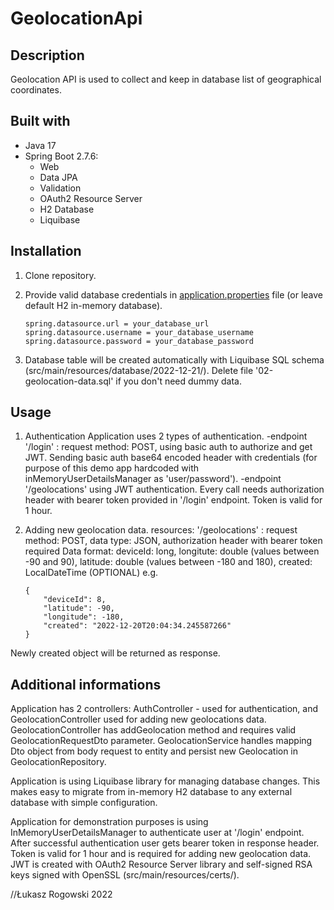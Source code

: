 # GeolocationApi

## Description

Geolocation API is used to collect and keep in database list of geographical coordinates.

## Built with
- Java 17
- Spring Boot 2.7.6:
    - Web
    - Data JPA
    - Validation
    - OAuth2 Resource Server
    - H2 Database
    - Liquibase

## Installation

1. Clone repository.

2. Provide valid database credentials in [application.properties](/src/main/resources/application.properties) file (or leave default H2 in-memory database).

    ```properties
    spring.datasource.url = your_database_url
    spring.datasource.username = your_database_username
    spring.datasource.password = your_database_password
    ```

3. Database table will be created automatically with Liquibase SQL schema (src/main/resources/database/2022-12-21/). Delete file '02-geolocation-data.sql' if you don't need dummy data.

## Usage

1. Authentication
Application uses 2 types of authentication.
    -endpoint '/login' : request method: POST, using basic auth to authorize and get JWT. Sending basic auth base64 encoded header with credentials (for purpose of this demo app hardcoded with inMemoryUserDetailsManager as 'user/password').
    -endpoint '/geolocations' using JWT authentication. Every call needs authorization header with bearer token provided in '/login' endpoint. Token is valid for 1 hour.

2. Adding new geolocation data.
    resources:
  '/geolocations' : request method: POST, data type: JSON, authorization header with bearer token required
Data format:
deviceId: long,
longitute: double (values between -90 and 90),
latitude: double (values between -180 and 180),
created: LocalDateTime (OPTIONAL)
    e.g.
    ```
    {
        "deviceId": 8,
        "latitude": -90,
        "longitude": -180,
        "created": "2022-12-20T20:04:34.245587266"
    }
    ```
Newly created object will be returned as response.

## Additional informations

Application has 2 controllers: AuthController - used for authentication, and GeolocationController used for adding new geolocations data.
GeolocationController has addGeolocation method and requires valid GeolocationRequestDto parameter. GeolocationService handles mapping Dto object from body request to entity and persist new Geolocation in GeolocationRepository.

Application is using Liquibase library for managing database changes. This makes easy to migrate from in-memory H2 database to any external database with simple configuration.

Application for demonstration purposes is using InMemoryUserDetailsManager to authenticate user at '/login' endpoint. After successful authentication user gets bearer token in response header. Token is valid for 1 hour and is required for adding new geolocation data.
JWT is created with OAuth2 Resource Server library and self-signed RSA keys signed with OpenSSL (src/main/resources/certs/).

//Łukasz Rogowski 2022


